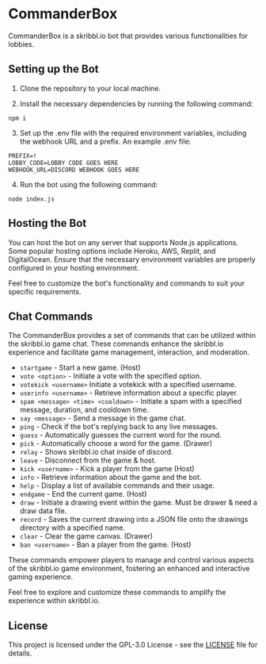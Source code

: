 # CommanderBox

CommanderBox is a skribbl.io bot that provides various functionalities for lobbies.

## Setting up the Bot

1. Clone the repository to your local machine.

2. Install the necessary dependencies by running the following command:

```shell 
npm i
```

3. Set up the .env file with the required environment variables, including the webhook URL and a prefix. An example .env file:

```
PREFIX=!
LOBBY_CODE=LOBBY CODE GOES HERE
WEBHOOK_URL=DISCORD WEBHOOK GOES HERE
```

4. Run the bot using the following command:

```shell
node index.js
```


## Hosting the Bot

You can host the bot on any server that supports Node.js applications. Some popular hosting options include Heroku, AWS, Replit, and DigitalOcean. Ensure that the necessary environment variables are properly configured in your hosting environment.

Feel free to customize the bot's functionality and commands to suit your specific requirements.


## Chat Commands

The CommanderBox provides a set of commands that can be utilized within the skribbl.io game chat. These commands enhance the skribbl.io experience and facilitate game management, interaction, and moderation.

- `startgame` - Start a new game. (Host)
- `vote <option>` - Initiate a vote with the specified option.
- `votekick <username>` Initiate a votekick with a specified username.
- `userinfo <username>` - Retrieve information about a specific player.
- `spam <message> <time> <cooldown>` - Initiate a spam with a specified message, duration, and cooldown time.
- `say <message>` - Send a message in the game chat.
- `ping` - Check if the bot's replying back to any live messages.
- `guess` - Automatically guesses the current word for the round.
- `pick` - Automatically choose a word for the game. (Drawer)
- `relay` - Shows skribbl.io chat inside of discord.
- `leave` - Disconnect from the game & host.
- `kick <username>` - Kick a player from the game (Host)
- `info` - Retrieve information about the game and the bot.
- `help` - Display a list of available commands and their usage.
- `endgame` - End the current game. (Host)
- `draw` - Initiate a drawing event within the game. Must be drawer & need a draw data file.
- `record` - Saves the current drawing into a JSON file onto the drawings directory with a specified name.
- `clear` - Clear the game canvas. (Drawer)
- `ban <username>` - Ban a player from the game. (Host)

These commands empower players to manage and control various aspects of the skribbl.io game environment, fostering an enhanced and interactive gaming experience.

Feel free to explore and customize these commands to amplify the experience within skribbl.io.

## License

This project is licensed under the GPL-3.0 License - see the [LICENSE](LICENSE) file for details.